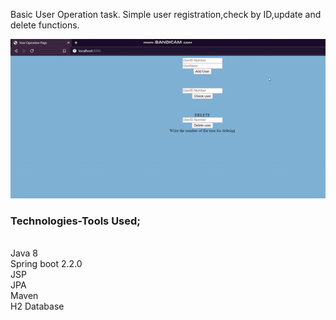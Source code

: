  Basic User Operation task. Simple user registration,check by ID,update and delete functions. <br>
 
 ![](screenGif.gif)

 <h3> Technologies-Tools Used; </h3>   <br>
  Java 8 <br>
  Spring boot 2.2.0 <br>
  JSP <br>
  JPA <br>
  Maven <br>
  H2 Database <br>
  

<br>
<br>


